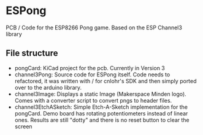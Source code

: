# ESPong
PCB / Code for the ESP8266 Pong game. Based on the ESP Channel3 library

## File structure
 - pongCard: KiCad project for the pcb. Currently in Version 3
 - channel3Pong: Source code for ESPong itself. Code needs to refactored, it was written with / for cnlohr's SDK and then simply ported over to the arduino library.
 - channel3Image: Displays a static Image (Makerspace Minden logo). Comes with a converter script to convert pngs to header files.
 - channel3EtchASketch: Simple Etch-A-Sketch implementation for the pongCard. Demo board has rotating potentiometers instead of linear ones. Results are still "dotty" and there is no reset button to clear the screen

